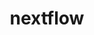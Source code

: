 ---
title: "nextflow"
layout: cache
categories: [package, develop]
meta: {"versions": ["24.04.1"], "compilers": ["gcc@=7.3.1"], "oss": ["amzn2"], "platforms": ["linux"], "targets": ["aarch64", "neoverse_n1", "x86_64_v3"], "stacks": ["aws-isc", "aws-isc-aarch64", "root"], "num_specs": 3, "num_specs_by_stack": {"aws-isc-aarch64": 2, "root": 3, "aws-isc": 1}}
spec_details: [{"hash": "53reuywhrqo62sncrvlzmuz5t62lyrjf", "compiler": "gcc@=7.3.1", "versions": ["24.04.1"], "os": "amzn2", "platform": "linux", "target": "neoverse_n1", "variants": ["build_system=generic"], "stacks": ["aws-isc-aarch64", "root"], "size": "-", "tarball": "https://binaries.spack.io/develop/build_cache/linux-amzn2-neoverse_n1/gcc-7.3.1/nextflow-24.04.1/linux-amzn2-neoverse_n1-gcc-7.3.1-nextflow-24.04.1-53reuywhrqo62sncrvlzmuz5t62lyrjf.spack"}, {"hash": "uuzbjmhft3i4qkyoonjkvpggjxekzkgd", "compiler": "gcc@=7.3.1", "versions": ["24.04.1"], "os": "amzn2", "platform": "linux", "target": "x86_64_v3", "variants": ["build_system=generic"], "stacks": ["root", "aws-isc"], "size": "-", "tarball": "https://binaries.spack.io/develop/build_cache/linux-amzn2-x86_64_v3/gcc-7.3.1/nextflow-24.04.1/linux-amzn2-x86_64_v3-gcc-7.3.1-nextflow-24.04.1-uuzbjmhft3i4qkyoonjkvpggjxekzkgd.spack"}, {"hash": "gx7barlier3f5rdtd6qhxrkvbrilwe6t", "compiler": "gcc@=7.3.1", "versions": ["24.04.1"], "os": "amzn2", "platform": "linux", "target": "aarch64", "variants": ["build_system=generic"], "stacks": ["aws-isc-aarch64", "root"], "size": "-", "tarball": "https://binaries.spack.io/develop/build_cache/linux-amzn2-aarch64/gcc-7.3.1/nextflow-24.04.1/linux-amzn2-aarch64-gcc-7.3.1-nextflow-24.04.1-gx7barlier3f5rdtd6qhxrkvbrilwe6t.spack"}]
---